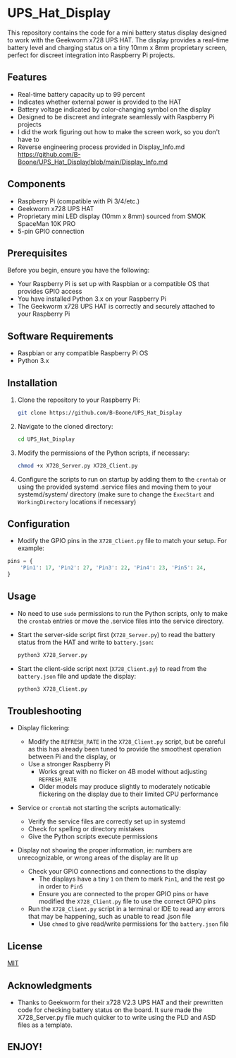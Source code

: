 # UPS_Hat_Display

This repository contains the code for a mini battery status display designed to work with the Geekworm x728 UPS HAT. The display provides a real-time battery level and charging status on a tiny 10mm x 8mm proprietary screen, perfect for discreet integration into Raspberry Pi projects.

## Features

- Real-time battery capacity up to 99 percent
- Indicates whether external power is provided to the HAT
- Battery voltage indicated by color-changing symbol on the display
- Designed to be discreet and integrate seamlessly with Raspberry Pi projects
- I did the work figuring out how to make the screen work, so you don't have to
- Reverse engineering process provided in Display_Info.md  https://github.com/B-Boone/UPS_Hat_Display/blob/main/Display_Info.md

## Components

- Raspberry Pi (compatible with Pi 3/4/etc.)
- Geekworm x728 UPS HAT
- Proprietary mini LED display (10mm x 8mm) sourced from SMOK SpaceMan 10K PRO
- 5-pin GPIO connection

## Prerequisites

Before you begin, ensure you have the following:

- Your Raspberry Pi is set up with Raspbian or a compatible OS that provides GPIO access
- You have installed Python 3.x on your Raspberry Pi
- The Geekworm x728 UPS HAT is correctly and securely attached to your Raspberry Pi

## Software Requirements

- Raspbian or any compatible Raspberry Pi OS
- Python 3.x

## Installation

1. Clone the repository to your Raspberry Pi:

    ```bash
    git clone https://github.com/B-Boone/UPS_Hat_Display
    ```

2. Navigate to the cloned directory:

    ```bash
    cd UPS_Hat_Display
    ```

3. Modify the permissions of the Python scripts, if necessary:

   ```bash
   chmod +x X728_Server.py X728_Client.py
   ```

4. Configure the scripts to run on startup by adding them to the `crontab` or using the provided systemd .service files and moving them to your systemd/system/ directory (make sure to change the `ExecStart` and `WorkingDirectory` locations if necessary)

## Configuration

- Modify the GPIO pins in the `X728_Client.py` file to match your setup. For example:

```python
pins = {
    'Pin1': 17, 'Pin2': 27, 'Pin3': 22, 'Pin4': 23, 'Pin5': 24,
}
```

## Usage

- No need to use `sudo` permissions to run the Python scripts, only to make the `crontab` entries or move the .service files into the service directory.

- Start the server-side script first (`X728_Server.py`) to read the battery status from the HAT and write to `battery.json`:

    ```bash
    python3 X728_Server.py
    ```

- Start the client-side script next (`X728_Client.py`) to read from the `battery.json` file and update the display:

    ```bash
    python3 X728_Client.py
    ```

## Troubleshooting

- Display flickering:
  - Modify the `REFRESH_RATE` in the `X728_Client.py` script, but be careful as this has already been tuned to provide the smoothest operation between Pi and the display, or
  - Use a stronger Raspberry Pi
    - Works great with no flicker on 4B model without adjusting `REFRESH_RATE`
    - Older models may produce slightly to moderately noticable flickering on the display due to their limited CPU performance

- Service or `crontab` not starting the scripts automatically:
  - Verify the service files are correctly set up in systemd
  - Check for spelling or directory mistakes
  - Give the Python scripts execute permissions

- Display not showing the proper information, ie: numbers are unrecognizable, or wrong areas of the display are lit up
  - Check your GPIO connections and connections to the display
    - The displays have a tiny `1` on them to mark `Pin1`, and the rest go in order to `Pin5`
    - Ensure you are connected to the proper GPIO pins or have modified the `X728_Client.py` file to use the correct GPIO pins
  - Run the `X728_Client.py` script in a terminal or IDE to read any errors that may be happening, such as unable to read .json file
    - Use `chmod` to give read/write permissions for the `battery.json` file

## License

[MIT](https://choosealicense.com/licenses/mit/)

## Acknowledgments

- Thanks to Geekworm for their x728 V2.3 UPS HAT and their prewritten code for checking battery status on the board. It sure made the X728_Server.py file much quicker to to write using the PLD and ASD files as a template.

## ENJOY!
